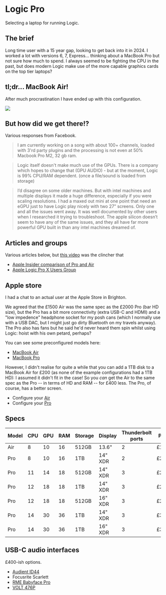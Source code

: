 # Logic Pro

Selecting a laptop for running Logic.

## The brief

Long time user with a 15 year gap, looking to get back into it in 2024. I worked a lot with versions 6, 7, Express... thinking about a MacBook Pro but not sure how much to spend. I always seemed to be fighting the CPU in the past, but does modern Logic make use of the more capable graphics cards on the top tier laptops?

## tl;dr... MacBook Air!

After much procrastination I have ended up with this configuration.

[![](https://mermaid.ink/img/pako:eNqFVf9u2jAQfpWTpUmdVBC_yi9Nm0rptKqlWgtrpQmpMsmReA125Di0WeE99j57sZ1NEwLrGH8E-77v7LvvzvYL85SPrM8CzeMQrm6nEui3-b57B1c8NireTBfcmyn1-DJlI-4NaASnQk_ZegeFSqUCZlY_mrJJmEof9UxFBupT9v4tXmOP13iT94N7j0T8gtyPQyXRGd5kxuoJ9ZGNMBjzOULTsYp07oVGH3xcCg-Twpr4Dx7XPrnVJwMYD8HOiuV9kcQRzwhtXeaTAgzzkBKb8QAz1MNM8oXwYDiBeqdTg69abUMVHtFuf_8ansP1pH5aAIlRmgdI4PmzQS15lJtKvr6wmQlPq0ulA3jEbKbKkQapMNxmfx6hZzTFsLEUBJ76QlH97qzUrU473lZPSUH7JeQ8NpZVWHYFvCbhwCgI-RI3xqWQWfTAFzG53tkx0JicXDkcWAA-uqrBXkEiTBLwlJQUtFAy2VfW9shAJQg3Z9Cp1dza1cpqEKVolDLhKu-APJU0sUKO7P__yLmGxL_cynnQRXKr0vXpGGbUhWmc8-_FXOxRfeX69tt4UDlzk7e68a_MXZXgA-m3ikMujVqsbOPsg3lx98wfV6OL4cXKtUsZs9C2qPtAqY93F6xSZrJU9NW24HkmdNpdsZ1Lbmo4k8tZbsXYGF_P0K41b_etPJNQyCCBC-CRpvAyUE8yPy1ZhOWYYS6iqB-JIDSBRvwHrXGIZvU6jHsH4ddLyFEoExlgGd7IuQMWed6kmJTKT5YKnHFJietUAi5RZ8ZKASbUKg1C4E61TyX6fcgN8JlK6QtF44LthKLFy_zPaUTH8fWicvG4_Dy67VON7JgtUC-48OlheLFuU2ZCXNBp6tPQxzlPIzNlU7kmKk-NGmfSY32jUzxmaexzg0PB6UlZ5MaYS9Z_Yc-s3-icVHvterPW7NRrvWbn5JhlrF_vNasn3ZNWrdlqNZrdRnd9zH4qRf61arvd6NFF2qn1Wu1ur9vKtzj3bS-z_pxHCW2BbjraPGfuVXPbfner2CjWfwBWiDPs?type=png)](https://mermaid.live/edit#pako:eNqFVf9u2jAQfpWTpUmdVBC_yi9Nm0rptKqlWgtrpQmpMsmReA125Di0WeE99j57sZ1NEwLrGH8E-77v7LvvzvYL85SPrM8CzeMQrm6nEui3-b57B1c8NireTBfcmyn1-DJlI-4NaASnQk_ZegeFSqUCZlY_mrJJmEof9UxFBupT9v4tXmOP13iT94N7j0T8gtyPQyXRGd5kxuoJ9ZGNMBjzOULTsYp07oVGH3xcCg-Twpr4Dx7XPrnVJwMYD8HOiuV9kcQRzwhtXeaTAgzzkBKb8QAz1MNM8oXwYDiBeqdTg69abUMVHtFuf_8ansP1pH5aAIlRmgdI4PmzQS15lJtKvr6wmQlPq0ulA3jEbKbKkQapMNxmfx6hZzTFsLEUBJ76QlH97qzUrU473lZPSUH7JeQ8NpZVWHYFvCbhwCgI-RI3xqWQWfTAFzG53tkx0JicXDkcWAA-uqrBXkEiTBLwlJQUtFAy2VfW9shAJQg3Z9Cp1dza1cpqEKVolDLhKu-APJU0sUKO7P__yLmGxL_cynnQRXKr0vXpGGbUhWmc8-_FXOxRfeX69tt4UDlzk7e68a_MXZXgA-m3ikMujVqsbOPsg3lx98wfV6OL4cXKtUsZs9C2qPtAqY93F6xSZrJU9NW24HkmdNpdsZ1Lbmo4k8tZbsXYGF_P0K41b_etPJNQyCCBC-CRpvAyUE8yPy1ZhOWYYS6iqB-JIDSBRvwHrXGIZvU6jHsH4ddLyFEoExlgGd7IuQMWed6kmJTKT5YKnHFJietUAi5RZ8ZKASbUKg1C4E61TyX6fcgN8JlK6QtF44LthKLFy_zPaUTH8fWicvG4_Dy67VON7JgtUC-48OlheLFuU2ZCXNBp6tPQxzlPIzNlU7kmKk-NGmfSY32jUzxmaexzg0PB6UlZ5MaYS9Z_Yc-s3-icVHvterPW7NRrvWbn5JhlrF_vNasn3ZNWrdlqNZrdRnd9zH4qRf61arvd6NFF2qn1Wu1ur9vKtzj3bS-z_pxHCW2BbjraPGfuVXPbfner2CjWfwBWiDPs)

## But how did we get there!?

Various responses from Facebook.

> I am currently working on a song with about 100+ channels, loaded with 3'rd party plugins and the processing is not even at 50%
Macbook Pro M2, 32 gb ram.

> Logic itself doesn't make much use of the GPUs. There is a company which hopes to change that (GPU AUDIO) - but at the moment, Logic is 99% CPU/RAM dependent. (once a file/sound is loaded from storage)

> I’d disagree on some older machines. But with intel machines and multiple displays it made a huge difference, especially if you were scaling resolutions. I had a maxed out mini at one point that need an eGPU just to have Logic play nicely with two 27” screens. Only one and all the issues went away. It was well documented by other users when I researched it trying to troubleshoot. The apple silicon doesn’t seem to have any of the same issues, and they all have far more powerful GPU built in than any intel machines dreamed of.

## Articles and groups

Various articles below, but [this video](https://www.youtube.com/watch?v=i8NnPmK2MZo) was the clincher that 

- [Apple Insider comparison of Pro and Air](https://appleinsider.com/inside/15-inch-macbook-air/vs/m3-15-inch-macbook-air-vs-m3-14-inch-macbook-pro----comparison)
- [Apple Logic Pro X Users Group](https://www.facebook.com/groups/543628065696081)

## Apple store

I had a chat to an actual user at the Apple Store in Brighton.

We agreed that the £1500 Air was the same spec as the £2000 Pro (bar HD size), but the Pro has a bit more connectivity (extra USB-C and HDMI) and a "low impedence" headphone socket for my posh cans (which I normally use with a USB DAC, but I might just go dirty Bluetooth on my travels anyway). The Pro also has fans but he said he'd never heard them spin whilst using Logic: hoist with his own petard, perhaps?

You can see some preconfigured models here:

- [MacBook Air](https://www.apple.com/uk/shop/buy-mac/macbook-air/13-inch-m3)
- [MacBook Pro](https://www.apple.com/uk/shop/buy-mac/macbook-pro/14-inch)

However, I didn't realise for quite a while that you can add a 1TB disk to a MacBook Air for £200 (as none of the example configurations had a 1TB HD): I assumed it didn't fit in the case! So you _can_ get the Air to the same spec as the Pro -- in terms of HD and RAM -- for £400 less. The Pro, of course, has a better screen.

- Configure your [Air](https://www.apple.com/uk/shop/buy-mac/macbook-air/13-inch-midnight-apple-m3-chip-with-8-core-cpu-and-10-core-gpu-16gb-memory-512gb)
- Configure your [Pro](https://www.apple.com/uk/shop/buy-mac/macbook-pro/14-inch-space-grey-apple-m1-pro-chip-with-8-core-cpu-and-14-core-gpu-16gb-memory-1tb)

## Specs

| Model | CPU | GPU | RAM | Storage | Display | Thunderbolt ports | Price | Headphone | HDMI | SDXC |
| --- | --- | --- | --- | --- | --- | --- | --- | --- | --- | --- |
| Air | 8 | 10 | 16 | 512GB | 13.6" | 2 | £1499 | &#10003; |||
| Pro | 8 | 10 | 16 | 1TB | 14" XDR | 2 | £2099 | &#10003; | &#10003; | &#10003; |
| Pro | 11 | 14 | 18 | 512GB | 14" XDR | 3 | £2099 | &#10003; | &#10003; | &#10003; |
| Pro | 12 | 18 | 18 | 1TB | 14" XDR | 3 | £2499 | &#10003; | &#10003; | &#10003; |
| Pro | 12 | 18 | 18 | 512GB | 16" XDR | 3 | £2599 | &#10003; | &#10003; | &#10003; |
| Pro | 14 | 30 | 36 | 1TB | 14" XDR | 3 | £3299 | &#10003; | &#10003; | &#10003; |
| Pro | 14 | 30 | 36 | 1TB | 16" XDR | 3 | £3599 | &#10003; | &#10003; | &#10003; |

## USB-C audio interfaces

£400-ish options.

- [Audient ID44](https://musictech.com/reviews/studio-recording-gear/audient-id44-mkii-review/)
- Focusrite Scarlett
- [RME Babyface Pro](https://www.soundonsound.com/reviews/rme-babyface-pro-fs)
- [VOLT 476P](https://www.gak.co.uk/en/universal-audio-volt-476p-audio-interface/957640)